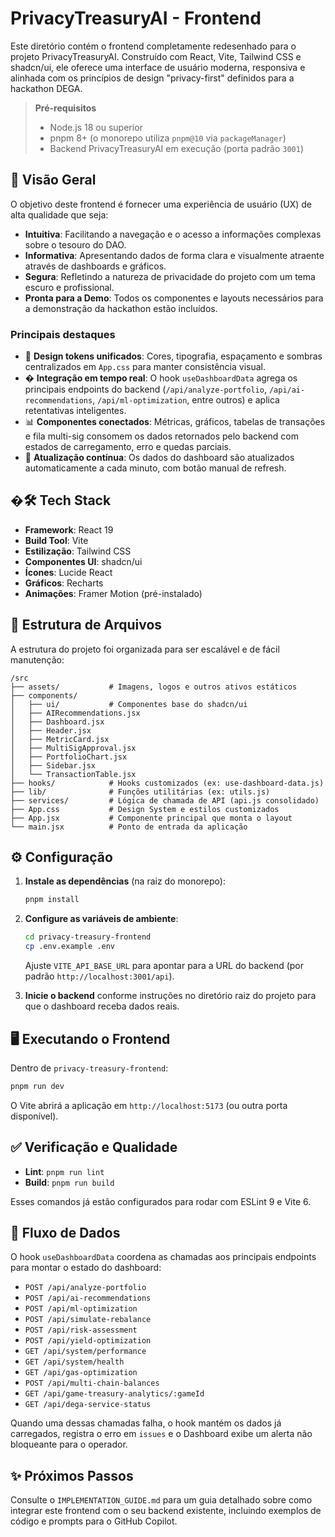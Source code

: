 # PrivacyTreasuryAI - Frontend

Este diretório contém o frontend completamente redesenhado para o projeto PrivacyTreasuryAI. Construído com React, Vite, Tailwind CSS e shadcn/ui, ele oferece uma interface de usuário moderna, responsiva e alinhada com os princípios de design "privacy-first" definidos para a hackathon DEGA.

> **Pré-requisitos**
>
> - Node.js 18 ou superior
> - pnpm 8+ (o monorepo utiliza `pnpm@10` via `packageManager`)
> - Backend PrivacyTreasuryAI em execução (porta padrão `3001`)

## 🚀 Visão Geral

O objetivo deste frontend é fornecer uma experiência de usuário (UX) de alta qualidade que seja:

- **Intuitiva**: Facilitando a navegação e o acesso a informações complexas sobre o tesouro do DAO.
- **Informativa**: Apresentando dados de forma clara e visualmente atraente através de dashboards e gráficos.
- **Segura**: Refletindo a natureza de privacidade do projeto com um tema escuro e profissional.
- **Pronta para a Demo**: Todos os componentes e layouts necessários para a demonstração da hackathon estão incluídos.

### Principais destaques

- 🎨 **Design tokens unificados**: Cores, tipografia, espaçamento e sombras centralizados em `App.css` para manter consistência visual.
- � **Integração em tempo real**: O hook `useDashboardData` agrega os principais endpoints do backend (`/api/analyze-portfolio`, `/api/ai-recommendations`, `/api/ml-optimization`, entre outros) e aplica retentativas inteligentes.
- 📊 **Componentes conectados**: Métricas, gráficos, tabelas de transações e fila multi-sig consomem os dados retornados pelo backend com estados de carregamento, erro e quedas parciais.
- 🔁 **Atualização contínua**: Os dados do dashboard são atualizados automaticamente a cada minuto, com botão manual de refresh.

## �🛠️ Tech Stack

- **Framework**: React 19
- **Build Tool**: Vite
- **Estilização**: Tailwind CSS
- **Componentes UI**: shadcn/ui
- **Ícones**: Lucide React
- **Gráficos**: Recharts
- **Animações**: Framer Motion (pré-instalado)

## 📂 Estrutura de Arquivos

A estrutura do projeto foi organizada para ser escalável e de fácil manutenção:

```
/src
├── assets/           # Imagens, logos e outros ativos estáticos
├── components/
│   ├── ui/           # Componentes base do shadcn/ui
│   ├── AIRecommendations.jsx
│   ├── Dashboard.jsx
│   ├── Header.jsx
│   ├── MetricCard.jsx
│   ├── MultiSigApproval.jsx
│   ├── PortfolioChart.jsx
│   ├── Sidebar.jsx
│   └── TransactionTable.jsx
├── hooks/            # Hooks customizados (ex: use-dashboard-data.js)
├── lib/              # Funções utilitárias (ex: utils.js)
├── services/         # Lógica de chamada de API (api.js consolidado)
├── App.css           # Design System e estilos customizados
├── App.jsx           # Componente principal que monta o layout
└── main.jsx          # Ponto de entrada da aplicação
```

## ⚙️ Configuração

1. **Instale as dependências** (na raiz do monorepo):

   ```bash
   pnpm install
   ```

2. **Configure as variáveis de ambiente**:

   ```bash
   cd privacy-treasury-frontend
   cp .env.example .env
   ```

   Ajuste `VITE_API_BASE_URL` para apontar para a URL do backend (por padrão `http://localhost:3001/api`).

3. **Inicie o backend** conforme instruções no diretório raiz do projeto para que o dashboard receba dados reais.

## 🖥️ Executando o Frontend

Dentro de `privacy-treasury-frontend`:

```bash
pnpm run dev
```

O Vite abrirá a aplicação em `http://localhost:5173` (ou outra porta disponível).

## ✅ Verificação e Qualidade

- **Lint**: `pnpm run lint`
- **Build**: `pnpm run build`

Esses comandos já estão configurados para rodar com ESLint 9 e Vite 6.

## 🔄 Fluxo de Dados

O hook `useDashboardData` coordena as chamadas aos principais endpoints para montar o estado do dashboard:

- `POST /api/analyze-portfolio`
- `POST /api/ai-recommendations`
- `POST /api/ml-optimization`
- `POST /api/simulate-rebalance`
- `POST /api/risk-assessment`
- `POST /api/yield-optimization`
- `GET /api/system/performance`
- `GET /api/system/health`
- `GET /api/gas-optimization`
- `POST /api/multi-chain-balances`
- `GET /api/game-treasury-analytics/:gameId`
- `GET /api/dega-service-status`

Quando uma dessas chamadas falha, o hook mantém os dados já carregados, registra o erro em `issues` e o Dashboard exibe um alerta não bloqueante para o operador.

## ✨ Próximos Passos

Consulte o `IMPLEMENTATION_GUIDE.md` para um guia detalhado sobre como integrar este frontend com o seu backend existente, incluindo exemplos de código e prompts para o GitHub Copilot.

